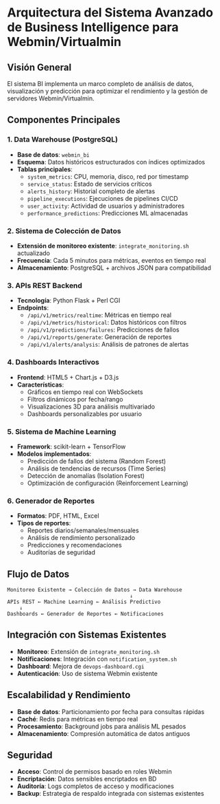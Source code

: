# Arquitectura del Sistema Avanzado de Business Intelligence para Webmin/Virtualmin

## Visión General

El sistema BI implementa un marco completo de análisis de datos, visualización y predicción para optimizar el rendimiento y la gestión de servidores Webmin/Virtualmin.

## Componentes Principales

### 1. Data Warehouse (PostgreSQL)
- **Base de datos**: `webmin_bi`
- **Esquema**: Datos históricos estructurados con índices optimizados
- **Tablas principales**:
  - `system_metrics`: CPU, memoria, disco, red por timestamp
  - `service_status`: Estado de servicios críticos
  - `alerts_history`: Historial completo de alertas
  - `pipeline_executions`: Ejecuciones de pipelines CI/CD
  - `user_activity`: Actividad de usuarios y administradores
  - `performance_predictions`: Predicciones ML almacenadas

### 2. Sistema de Colección de Datos
- **Extensión de monitoreo existente**: `integrate_monitoring.sh` actualizado
- **Frecuencia**: Cada 5 minutos para métricas, eventos en tiempo real
- **Almacenamiento**: PostgreSQL + archivos JSON para compatibilidad

### 3. APIs REST Backend
- **Tecnología**: Python Flask + Perl CGI
- **Endpoints**:
  - `/api/v1/metrics/realtime`: Métricas en tiempo real
  - `/api/v1/metrics/historical`: Datos históricos con filtros
  - `/api/v1/predictions/failures`: Predicciones de fallos
  - `/api/v1/reports/generate`: Generación de reportes
  - `/api/v1/alerts/analysis`: Análisis de patrones de alertas

### 4. Dashboards Interactivos
- **Frontend**: HTML5 + Chart.js + D3.js
- **Características**:
  - Gráficos en tiempo real con WebSockets
  - Filtros dinámicos por fecha/rango
  - Visualizaciones 3D para análisis multivariado
  - Dashboards personalizables por usuario

### 5. Sistema de Machine Learning
- **Framework**: scikit-learn + TensorFlow
- **Modelos implementados**:
  - Predicción de fallos del sistema (Random Forest)
  - Análisis de tendencias de recursos (Time Series)
  - Detección de anomalías (Isolation Forest)
  - Optimización de configuración (Reinforcement Learning)

### 6. Generador de Reportes
- **Formatos**: PDF, HTML, Excel
- **Tipos de reportes**:
  - Reportes diarios/semanales/mensuales
  - Análisis de rendimiento personalizado
  - Predicciones y recomendaciones
  - Auditorías de seguridad

## Flujo de Datos

```
Monitoreo Existente → Colección de Datos → Data Warehouse
                                        ↓
APIs REST ← Machine Learning ← Análisis Predictivo
    ↓
Dashboards ← Generador de Reportes ← Notificaciones
```

## Integración con Sistemas Existentes

- **Monitoreo**: Extensión de `integrate_monitoring.sh`
- **Notificaciones**: Integración con `notification_system.sh`
- **Dashboard**: Mejora de `devops-dashboard.cgi`
- **Autenticación**: Uso de sistema Webmin existente

## Escalabilidad y Rendimiento

- **Base de datos**: Particionamiento por fecha para consultas rápidas
- **Caché**: Redis para métricas en tiempo real
- **Procesamiento**: Background jobs para análisis ML pesados
- **Almacenamiento**: Compresión automática de datos antiguos

## Seguridad

- **Acceso**: Control de permisos basado en roles Webmin
- **Encriptación**: Datos sensibles encriptados en BD
- **Auditoría**: Logs completos de acceso y modificaciones
- **Backup**: Estrategia de respaldo integrada con sistemas existentes